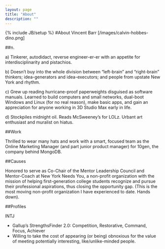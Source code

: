 ```yaml
---
layout: page
title: "About"
description: ""
---
```

{% include JB/setup %}
#About Vincent Barr
[/images/calvin-hobbes-dino.png]

##n.

a) Tinkerer, autodidact, reverse engineer-er-er with an appetite for interdisciplinarity and pistachios.  

b) Doesn’t buy into the whole division between “left-brain” and “right-brain” thinkers; idea-generators and idea-executors; and people from upstate New York and rhythm.  

c) Grew up reading hurricane-proof paperweights disguised as software manuals. Learned to build computers and small networks, dual-boot Windows and Linux (for no real reason), make basic apps, and gain an appreciation for anyone working in 3D Studio Max early in life.  

d) Stockpiles midnight oil. Reads McSweeney’s for LOLz. Urbant art enthusiast and muralist on hiatus.  

##Work

Thrilled to wear many hats and work with a smart, focused team as the Online Marketing Manager (and part junior product manager) for 10gen, the company behind MongoDB.  

##Causes  

Honored to serve as Co-Chair of the Mentor Leadership Council and Mentor-Coach at New York Needs You, a non-profit organization with the mission of helping first-generation college students recognize and pursue their professional aspirations, thus closing the opportunity gap. (This is the most moving non-profit organization I have experienced to date. Hands down).  

##Profiles

INTJ  
* Gallup’s StrengthsFinder 2.0: Competition, Restorative, Command, Focus, Achiever  
* Willing to take the cost of appearing (or being) obnoxious for the value of meeting potentially interesting, like/unlike-minded people.